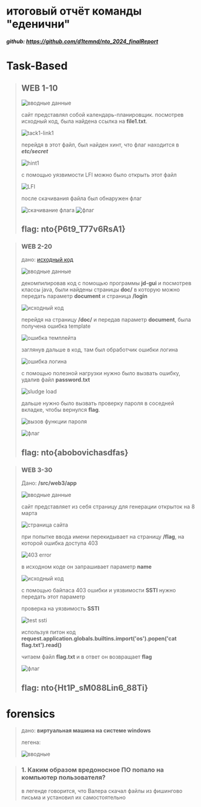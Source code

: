 # итоговый отчёт команды "еденични"
##### github: https://github.com/d1temnd/nto_2024_finalReport

# Task-Based

>## WEB 1-10
>
>![вводные данные](<img/web1/task1 web10 input.png>)
>
>сайт представлял собой календарь-планировщик.
>посмотрев исходный код, была найдена ссылка на **file1.txt**.
>
>![tack1-link1](<img/web1/task1 web10.png>)
>
>перейдя в этот файл, был найден хинт, что флаг находится в ___etc/secret___
>
>![hint1](<img/web1/task1 web10 hint1.png>)
>
>с помощью уязвимости LFI можно было открыть этот файл
>
>![LFI](<img/web1/task1 web10 lsi inject.png>)
>
>после скачивания файла был обнаружен флаг
>
>![скачивание флага](<img/web1/task1 web10 file download.png>)
>![флаг](<img/web1/task1 web10 flag.png>)
>
>## flag: nto{P6t9_T77v6RsA1}

>### WEB 2-20
>
>дано: [исходный код](src/web2/77bdeeb2-e181-4b94-b11d-9b851a1d87c3_legacy.jar)
>
>![вводные данные](<img/web2/task2 input.png>)
>
>декомпилировав код с помощью программы **jd-gui** и посмотрев классы java, были найдены страницы **doc/** в которую можно передать параметр **document** и страница **/login**
>
>![исходный код](<img/web2/task2 code1.png>)
>
>перейдя на страницу **/doc/** и передав параметр **document**, была получена ошибка template
>
>![ошибка темплейта](<img/web2/task2 error template.png>)
>
>заглянув дальше в код, там был обработчик ошибки логина
>
>![ошибка логина](<img/web2/task2 code1 login error.png>)
>
>с помощью полезной нагрузки нужно было вызвать ошибку, удалив файл **password.txt**
>
>![sludge load](<img/web2/task2 sludge load1.png>)
>
>дальше нужно было вызвать проверку пароля в соседней вкладке, чтобы вернулся **flag**.
>
>![вызов функции пароля](<img/web2/task2 password.png>)
>
>![флаг](<img/web2/task2 flag.png>)
>
>## flag: nto{abobovichasdfas}

>### WEB 3-30
>
>Дано: **/src/web3/app**
>
>![вводные данные](<img/web3/web3 input.png>)
>
>сайт представляет из себя страницу для генерации открыток на 8 марта
>
>![страница сайта](<img/web3/web3 site.png>)
>
>при попытке ввода имени перекидывает на страницу **/flag**, на которой ошибка доступа 403
>
>![403 error](<img/web3/web3 403.png>)
>
>в исходном коде он запрашивает параметр **name**
>
>![исходный код](<img/web3/web3 code.png>)
>
>с помощью байпаса 403 ошибки и уязвимости **SSTI** нужно передать этот параметр
>
>проверка на уязвимость **SSTI**
>
>![test ssti](<img/web3/web3 SSTI.png>)
>
>используя питон код 
>**request.application.__globals__.__builtins__.__import__('os').popen('cat flag.txt').read()**
>
>читаем файл **flag.txt** и в ответ он возвращает **flag**
>
>![флаг](<img/web3/web3 flag.png>)
>
>## flag: nto{Ht1P_sM088Lin6_88Ti}



# forensics
> дано: **виртуальная машина на системе windows** 
>
>легена: 
>
>![вводные](img/forenzika/history.png)
>

> ### 1. Каким образом вредоносное ПО попало на компьютер пользователя?</h3>
>в легенде говорится, что Валера скачал файлы из фишингово письма и установил их самостоятельно
